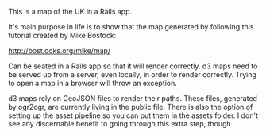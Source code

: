 This is a map of the UK in a Rails app.

It's main purpose in life is to show that the map generated by following this tutorial created by Mike Bostock:

http://bost.ocks.org/mike/map/

Can be seated in a Rails app so that it will render correctly. d3 maps need to be served up from a server, even locally, in order to render correctly. Trying to open a map in a browser will throw an exception. 

d3 maps rely on GeoJSON files to render their paths. These files, generated by ogr2ogr, are currently living in the public file. There is also the option of setting up the asset pipeline so you can put them in the assets folder. I don't see any discernable benefit to going through this extra step, though.